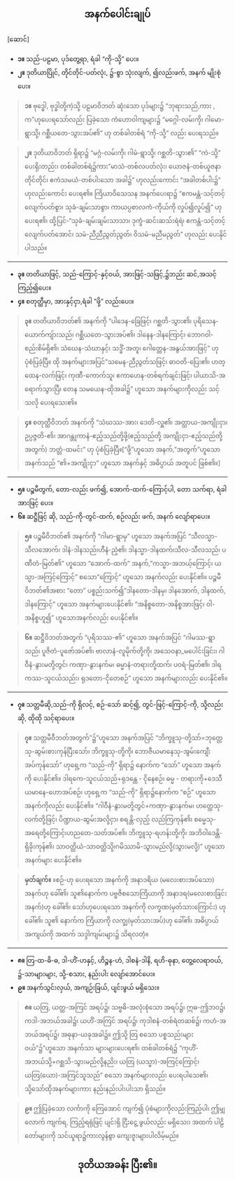 ## <center>အနက်ပေါင်းချုပ်</center>
[ဆောင်]<br>
- **၁။** သည်-ပဠမာ, ပုဒ်တွေ့ရာ, ရံခါ “ကို-သို့” ပေး။
- **၂။** ဒုတိယာပြိုင်, တိုင်တိုင်-ပတ်လုံး, ၌-စွာ သုံးလျက်, ၍လည်းဖက်, အနက် မျိုးစုံပေး။

>**၁။** ဗုဒ္ဓေါ, ဗုဒ္ဓါတို့ကဲ့သို့ ပဠမာဝိဘတ် ဆုံးသော ပုဒ်များ၌ “ဘုရားသည်,ကား , က”ဟုပေးရသော်လည်း ပြခဲ့သော ကံဟောဝါကျများ၌ “မဂ္ဂေါ-လမ်းကို၊ ဂါမော-ရွာသို့၊ ဂစ္ဆီယတေ-သွားအပ်၏” ဟု တစ်ခါတစ်ရံ “ကို-သို့” လည်း ပေးရသည်။

>**၂။** ဒုတိယာဝိဘတ် ရှိရာ၌ “မဂ္ဂံ-လမ်းကို၊ ဂါမံ-ရွာသို့၊ ဂစ္ဆတိ-သွား၏” “ကဲ-သို့” ပေးရိုးတည်း၊ တစ်ခါတစ်ရံ၌ကား”မာသံ-တစ်လပတ်လုံး၊ ယောဇနံ-တစ်ယူဇနာတိုင်တိုင်၊ ဧကံသမယံ-တစ်ပါးသော အခါ၌” ဟုလည်းကောင်း “အခါတစ်ပါး၌” ဟုလည်းကောင်း ပေးရ၏။
ကြိယာဝိသေသန အနက်ပေးရာ၌ “ဧကမန္တံ-သင့်တင့်လျေက်ပတ်စွာ၊ သုခံ-ချမ်းသာစွာ၊ ကာယပ္ပစာလကံ-ကိုယ်ကို လှုပ်၍လှုပ်၍” ဟုပေးရ၏၊ ထို့ပြင်-“သုခံ-ချမ်းချမ်းသာသာ၊ ဒုက္ခံ-ဆင်းဆသ်းရဲရဲ၊ ဧကန္တံ-သင့်တင့်လျေက်ပတ်အောင်၊ သမံ-ညီညီညွတ်ညွတ်၊ ဝိသမံ-မညီမညွတ်” ဟုလည်း ပေးနိုင်ပါသည်။

---
- **၃။** တတိယာဖြင့်, သည်-ကြောင့်-နှင့်ဝယ်, အားဖြင့်-သဖြင့်,၌ဘည်း ဆင်,အသင့် ကြည့်၍ပေး။
- **၄။** စတုတ္ထီမှာ, အားနှင့်ငှာ,ရံခါ ”ဖို့” လည်းပေး။

>**၃။** တတိယာဝိဘတ်၏ အနက်ကို “ပါဒေန-ခြေဖြင့်၊ ဂစ္ဆတိ-သွား၏၊ ပုရိသေန-ယောက်ကျ်ားသည်၊ ဂစ္ဆီယတေ-သွားအပ်၏၊ ဒါနေန-ဒါနကြောင့်၊ ဘောဂဝါ-စည်းစိမ်ရှိ၏၊ သံဃေန-သံဃာနှင့်၊ သဒ္ဓိံ-အတူ၊ ဂေါတ္တေန-အနွယ်အားဖြင့်” ဟု ပုံစံပြခဲ့ပြီ။
ထို အနက်များအပြင်”သမေန-ညီညွတ်သဖြင့်၊ ဓာဝတိ-ပြေး၏၊ ဟတ္ထေန-လက်ဖြင့်၊ ကုဏီ-ကောက်သူ၊ ဧကာဟေန-တစ်ရက်ချင်းဖြင့်၊ ပါယာသိ-အရောက်သွားပြီ၊ တေန သမယေန-ထိုအခါ၌” ဟူသော အနက်များကိုလည်း သင့်သလို ပေးရသေး၏။

>**၄။** စတုတ္ထီဝိဘတ် အနက်ကို “သံဃဿ-အား၊ ဒေတိ-လှူ၏၊ အတ္ထာယ-အကျိုးငှာ၊ ဥပ္ပဇ္ဇတိ-၏၊ အာဂန္တုကာနံ-ဧည့်သည်တို့ဖို့(ဧည့်သည်တို့ အကျိုးငှာ-ဧည့်သည်တို့အတွက်) ဘတ္တံ-ထမင်း” ဟု ပုံစံပြခဲ့ပြီ။[“ဖို့”ဟူသော အနက်,”အတွက်”ဟူသောအနက်သည် “၏+အကျိုးငှာ” ဟူသော အနက်နှင့် အဓိပ္ပာယ် အတူပင် ဖြစ်၏။]

---
- **၅။** ပဉ္စမီတွက်, တော-လည်း ဖက်၍, အောက်-ထက်-ကြောင့်ပါ, တော သက်ရာ, ရံခါ အားဖြင့် ပေး။
- **၆။** ဆဋ္ဌီဖြင့် ဆို, သည်-ကို-တွင်-ထက်, စဉ်လည်း ဖက်, အနက် လျော်ရာပေး။

>**၅။** ပဉ္စမီဝိဘတ်၏ အနက်ကို “ဂါမာ-ရွာမှ” ဟူသော အနက်အပြင် “သီလသ္မာ-သီလအောက်၊ ဒါနံ-ဒါနသည်၊ဟီနံ-ညံ့၏၊ ဒါနသ္မာ-ဒါနထက်၊သီလ-သီလသည်၊ ပဏီတံ-မြတ်၏” ဟူသော “အောက်-ထက်” အနက်,”ကသ္မာ-အဘယ့်ကြောင့်၊ ယသ္မာ-အကြင့်ကြောင့်” စသော”ကြောင့်” ဟူသော အနက်လည်း ပေးနိုင်၏။
ပဉ္စမီဝိဘတ်၏အစား “တော” ပစ္စည်းသက်၍”ဒါနတော-ဒါနမှ၊ ဒါနအောက်, ဒါနထက်, ဒါနကြောင့်” ဟူသော အနက်များပေးနိုင်၏၊ “အနိစ္စတော-အနိစ္စအားဖြင့်၊ ဝါ-အနိစ္စဟူ၍” ဟူသောအနက်လည်း ပေးနိုင်၏။

>**၆။** ဆဋ္ဌီဝိဘတ်အတွက် “ပုရိသဿ-၏” ဟူသော အနက်အပြင် “ဂါမဿ-ရွာသည်၊ ပူဇိတံ-ပူဇော်အပ်၏၊ ဗာလာနံ-လူမိုက်တို့ကို၊ အသေဝနာ_မပေါင်းခြင်း၊ ဂါဝီနံ-နွားမတို့တွင်၊ ကဏှာ-နွားနက်မ၊ ဓမ္မာနံ-တရားတို့ထက်၊ ပဝရံ-မြတ်၏၊ ဒါရကဿ-သူငယ်သည်း၊ ရုဒတော-ငိုတေစဉ်” ဟူသော အနက်များလည်း ပေးနိုင်၏။

---
- **၇။** သတ္တမီဆို,သည်-ကို ရှိလင့်, စဉ်-သော် ဆင့်၍, တွင်-ဖြင့်-ကြောင့်-ကို, သို့လည်းဆို, ထိုထို သင့်ရာပေး။

>**၇။** သတ္တမီဝီဘတ်အတွက်”၌”ဟူသော အနက်အပြင် “ဘိက္ခူသု-တို့သာ်=ဘုတ္တေသု-ဆွမ်းစားကုန်ပြီးသော်၊ ဘိက္ခူသု-တို့ကို၊ ဘောဇီယမာနေသု-အွမ်းကျေီးအပ်ကုန်သော်” ဟုရှေ့က “သည်-ကို” ရှိရာ၌ နောက်က “သော်” ဟူသော အနက်ကို ပေးနိုင်၏။
ဒါရကေ-သူငယ်သည်+ရုဒန္တေ - ငိုနေစဉ်၊ ဓမ္မ - တရားကို+ဒေသီယမာနေ-ဟောအပ်စဉ်၊ ဟုရှေ့က “သည်-ကို” ရှိရာ၌နောက်က “စဉ်” ဟူသော အနက်ကိုလည်း ပေးနိုင်၏။
“ဂါဝီနံ-နွားမတို့တွင်+ကဏှာ-နွားနက်မ၊ ဟတ္ထေသု-လက်တို့ဖြင့်၊ ပိဏ္ဍာယ-ဆွမ်းအလို့ငှာ၊ စရန္တိ-လှည့် လည်ကြကုန်၏၊ စမ္မေသု-အရေတို့ကြောင့်၊ဟညတေ-သတ်အပ်၏၊ ဘိက္ခူသု-ရဟန်းတို့ကို၊ အဘိဝါ‌ဒေန္တိ-ရှိခိုးကုန်၏၊ သာဝတ္ထိယံ-သာဝတ္ထိသို့၊ဂမိဿာမိ-သွားမည်လို့(သွားမလို့)” ဟူသော အနက်များ ပေးနိုင်၏။

>**မှတ်ချက်။** ။စဉ်-ဟု ပေးရသော အနက်ကို အနာဒရိယ (မလေးစားအပ်သော) အနက်ဟု ခေါ်၏၊ သူ၏နောက်က ပဗ္ဗဇိစသောကြိယာကို အနာဒရ(မလေးစားခြင်းအနက်)ဟု ခေါ်၏၊ သော်ဟုပေးရသော အနက်ကို လက္ခဏ(မှတ်သားကြောင်း) ဟု ခေါ်၏၊ သူ၏ နောက်က ကြိယာကို လက္ချ(မှတ်သားအပ်)ဟု ခေါ်၏၊ အဓိပ္ပာယ် အကျယ်ကို အထက် သဒ္ဒါကျမ်းများ၌ သိရလတံ့။

---
- **၈။** တြ-ထ-ဓိ-ဓ, ဒါ-ဟိံ-ဟနှင့်, ဟိဉ္စန-ဟံ, ဒါစနံ-ဒါနိ, ရဟိ-ဓုနာ, တွေ့လေရာဝယ်, ၌-သာများများ, သို့-စသား, နည်းပါး လျော်အောင်ပေး။
- **၉။** အနက်သွင်းလှယ်, အကျဉ်းခြယ်, ပျင်းဖွယ် မရှိသေး။

> **၈။** ယတြ, ယတ္ထ-အကြင် အရပ်၌၊ သဗ္ဗဓိ-အလုံးစုံသော အရပ်၌၊ ဣဓ-ဤဘဝ၌၊ ကဒါ-အဘယ်အခါ၌၊ ယဟိံ-အကြင် အရပ်၌၊ ကုဒါစနံ-တစ်ရံတဆစ်၌၊ ကဟံ-အဘယ်အရပ်၌၊ အဓုနာ-ယခုအခါ၌။
ဤသို့ တြ  စသော ပစ္စသည်းများဝယ်”၌”ဟူသော အနက်သာ များများပေးရ၏၊ တစ်ခါတစ်ရံ၌ “ကုဟိံ-အဘယ်သို့+ဂစ္ဆသိ-သွားမည်လို့နညိး၊ ယတြ (ယသ္မာ)-အကြင့်ကြောင့်၊ ယတြ(ယော)-အကြင်သူသည်” စသော အနက်များလည်း ပေးရပါသေ၏၊ သို့သော်ထိုအနက်များကား နည်းနည်းပါးပါးသာ ရှိသည်။

>**၉။** ဤပြခဲ့သော လင်္ကာကို ကြေအောင် ကျက်၍ ပုံစံများကိုလည်းကြည့်ပါ၊ ဤမျှလောက် ကျက်ရ, ကြည့်ရရုံဖြင့် ပျင်းရှိ ငြီးငွေ့ ဖွယ်လည်း မရှိသေး၊ အထက် ပါဠိတော်များကို သင်ယူရာ၌ကားလွန်စွာ ကျေးဇူးများပါလိမ့်မည်။

## <center>ဒုတိယအခန်း ပြီး၏။</center>
